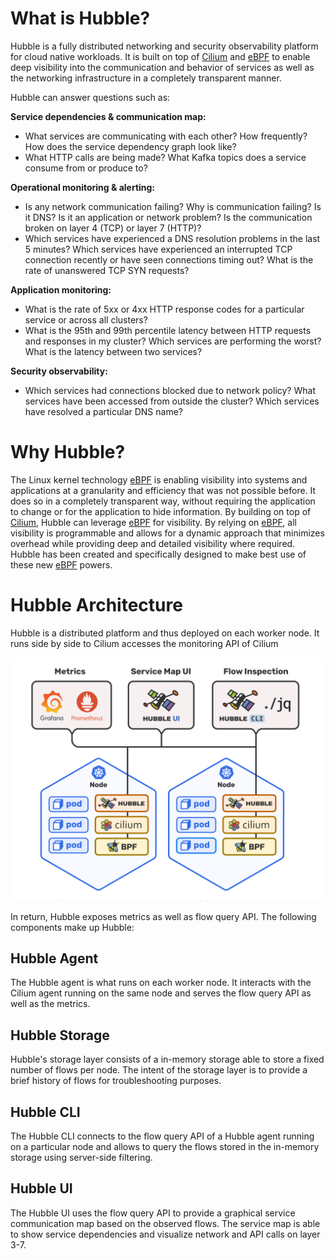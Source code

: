 # What is Hubble?

Hubble is a fully distributed networking and security observability platform
for cloud native workloads. It is built on top of [Cilium] and [eBPF] to enable
deep visibility into the communication and behavior of services as well as the
networking infrastructure in a completely transparent manner.

Hubble can answer questions such as:

**Service dependencies & communication map:**
 * What services are communicating with each other? How frequently? How does
   the service dependency graph look like?
 * What HTTP calls are being made? What Kafka topics does a service consume
   from or produce to?

**Operational monitoring & alerting:**
 * Is any network communication failing? Why is communication failing? Is it
   DNS? Is it an application or network problem? Is the communication broken on
   layer 4 (TCP) or layer 7 (HTTP)?
 * Which services have experienced a DNS resolution problems in the last 5
   minutes? Which services have experienced an interrupted TCP connection
   recently or have seen connections timing out? What is the rate of unanswered
   TCP SYN requests?

**Application monitoring:**
 * What is the rate of 5xx or 4xx HTTP response codes for a particular service
   or across all clusters?
 * What is the 95th and 99th percentile latency between HTTP requests and
   responses in my cluster? Which services are performing the worst? What is
   the latency between two services?

**Security observability:**
 * Which services had connections blocked due to network policy? What services
   have been accessed from outside the cluster? Which services have resolved a
   particular DNS name?

# Why Hubble?

The Linux kernel technology [eBPF] is enabling visibility into systems and
applications at a granularity and efficiency that was not possible before. It
does so in a completely transparent way, without requiring the application to
change or for the application to hide information. By building on top of
[Cilium], Hubble can leverage [eBPF] for visibility. By relying on [eBPF], all
visibility is programmable and allows for a dynamic approach that minimizes
overhead while providing deep and detailed visibility where required. Hubble
has been created and specifically designed to make best use of these new [eBPF]
powers.

# Hubble Architecture

Hubble is a distributed platform and thus deployed on each worker node. It runs
side by side to Cilium accesses the monitoring API of Cilium

![Hubble Architecture](images/hubble_arch.png)

In return, Hubble exposes metrics as well as flow query API. The following
components make up Hubble:

## Hubble Agent

The Hubble agent is what runs on each worker node. It interacts with the Cilium
agent running on the same node and serves the flow query API as well as the
metrics.

## Hubble Storage

Hubble's storage layer consists of a in-memory storage able to store a fixed
number of flows per node. The intent of the storage layer is to provide a brief
history of flows for troubleshooting purposes.

## Hubble CLI

The Hubble CLI connects to the flow query API of a Hubble agent running on a
particular node and allows to query the flows stored in the in-memory storage
using server-side filtering.

## Hubble UI

The Hubble UI uses the flow query API to provide a graphical service
communication map based on the observed flows. The service map is able to show
service dependencies and visualize network and API calls on layer 3-7.

[Cilium]: https://github.com/cilium/cilium
[eBPF]: https://ebpf.io/
